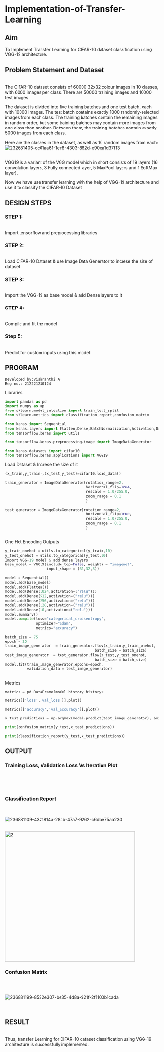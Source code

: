 # Implementation-of-Transfer-Learning
## Aim
To Implement Transfer Learning for CIFAR-10 dataset classification using VGG-19 architecture.
## Problem Statement and Dataset
</br>
The CIFAR-10 dataset consists of 60000 32x32 colour images in 10 classes, with 6000 images per class. There are 50000 training images and 10000 test images.

The dataset is divided into five training batches and one test batch, each with 10000 images. The test batch contains exactly 1000 randomly-selected images from each class. The training batches contain the remaining images in random order, but some training batches may contain more images from one class than another. Between them, the training batches contain exactly 5000 images from each class.

Here are the classes in the dataset, as well as 10 random images from each:
</br>
![232681405-cc61aa61-1ee8-4303-862d-e90ea1d37f13](https://github.com/Vishranthi-arun/Implementation-of-Transfer-Learning/assets/93427278/8d4d28a6-7df1-461a-b442-2723754c0e58)

</br>
VGG19 is a variant of the VGG model which in short consists of 19 layers (16 convolution layers, 3 Fully connected layer, 5 MaxPool layers and 1 SoftMax layer).

Now we have use transfer learning with the help of VGG-19 architecture and use it to classify the CIFAR-10 Dataset

## DESIGN STEPS
### STEP 1:
</br>
Import tensorflow and preprocessing libraries

### STEP 2:
</br>
Load CIFAR-10 Dataset & use Image Data Generator to increse the size of dataset

### STEP 3:
<br/>
Import the VGG-19 as base model & add Dense layers to it

### STEP 4:
<br/>
Compile and fit the model

### Step 5:
<br/>
Predict for custom inputs using this model

## PROGRAM
```
Developed by:Vishranthi A
Reg no.: 212221230124
```
Libraries
```python
import pandas as pd
import numpy as np
from sklearn.model_selection import train_test_split
from sklearn.metrics import classification_report,confusion_matrix

from keras import Sequential
from keras.layers import Flatten,Dense,BatchNormalization,Activation,Dropout
from tensorflow.keras import utils

from tensorflow.keras.preprocessing.image import ImageDataGenerator

from keras.datasets import cifar10
from tensorflow.keras.applications import VGG19
```
Load Dataset & Increse the size of it
```python
(x_train,y_train),(x_test,y_test)=cifar10.load_data()

train_generator = ImageDataGenerator(rotation_range=2,
                                     horizontal_flip=True,
                                     rescale = 1.0/255.0,
                                     zoom_range = 0.1
                                     )

test_generator = ImageDataGenerator(rotation_range=2,
                                     horizontal_flip=True,
                                     rescale = 1.0/255.0,
                                     zoom_range = 0.1
                                     )
                                
```
One Hot Encoding Outputs
```python
y_train_onehot = utils.to_categorical(y_train,10)
y_test_onehot = utils.to_categorical(y_test,10)
Import VGG-19 model & add dense layers
base_model = VGG19(include_top=False, weights = "imagenet",
                   input_shape = (32,32,3))

model = Sequential()
model.add(base_model)
model.add(Flatten())
model.add(Dense(1024,activation=("relu")))
model.add(Dense(512,activation=("relu")))
model.add(Dense(256,activation=("relu")))
model.add(Dense(128,activation=("relu")))
model.add(Dense(10,activation=("relu")))
model.summary()
model.compile(loss="categorical_crossentropy",
              optimizer="adam",
              metrics="accuracy")

batch_size = 75
epoch = 25
train_image_generator  = train_generator.flow(x_train,y_train_onehot,
                                         batch_size = batch_size)		 
test_image_generator  = test_generator.flow(x_test,y_test_onehot,
                                         batch_size = batch_size)		 
model.fit(train_image_generator,epochs=epoch,
          validation_data = test_image_generator)
          
```
Metrics
```python
metrics = pd.DataFrame(model.history.history)

metrics[['loss','val_loss']].plot()

metrics[['accuracy','val_accuracy']].plot()

x_test_predictions = np.argmax(model.predict(test_image_generator), axis=1)

print(confusion_matrix(y_test,x_test_predictions))

print(classification_report(y_test,x_test_predictions))
```
## OUTPUT
### Training Loss, Validation Loss Vs Iteration Plot

</br>
</br>
</br>


### Classification Report


</br>


![236881109-4321814a-28cb-47a7-9262-c6dbe75aa230](https://github.com/Vishranthi-arun/Implementation-of-Transfer-Learning/assets/93427278/2202b96d-0ca1-428d-ad29-ea860afe10ee)

</br>


<img width="425" alt="2" src="https://github.com/Vishranthi-arun/Implementation-of-Transfer-Learning/assets/93427278/a557ae2b-59a9-4973-9af4-436e72f0aad3">

</br>


### Confusion Matrix


</br>
</br>



![236881199-8522e307-be35-4d8a-921f-2f1100b1cada](https://github.com/Vishranthi-arun/Implementation-of-Transfer-Learning/assets/93427278/907e6030-e54b-4cc8-ba20-fab0c74f2d6a)

</br>

## RESULT

</br>
Thus, transfer Learning for CIFAR-10 dataset classification using VGG-19 architecture is successfully implemented.
</br>
</br>
